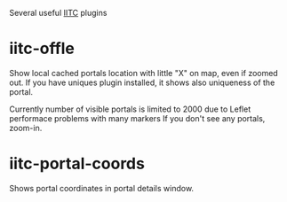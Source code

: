 Several useful [IITC](http://iitc.jonatkins.com/ "Ingress intel total conversion") plugins

# iitc-offle
Show local cached portals location with little "X" on map, even if zoomed out.
If you have uniques plugin installed, it shows also uniqueness of the portal. 

Currently number of visible portals is limited to 2000 due to Leflet performace problems with many markers
If you don't see any portals, zoom-in. 

# iitc-portal-coords
Shows portal coordinates in portal details window.
